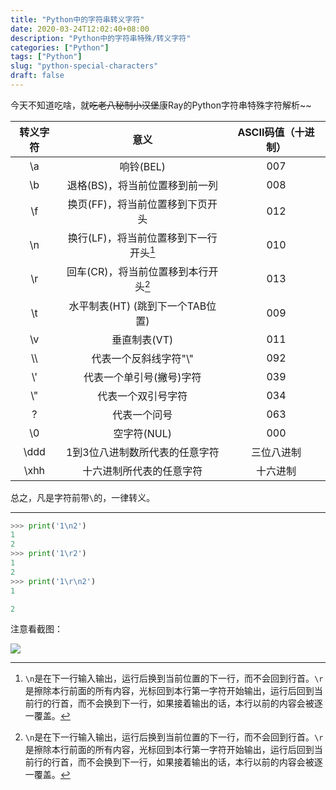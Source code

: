```yaml
---
title: "Python中的字符串转义字符"
date: 2020-03-24T12:02:40+08:00
description: "Python中的字符串特殊/转义字符"
categories: ["Python"]
tags: ["Python"]
slug: "python-special-characters"
draft: false
---
```


今天不知道吃啥，就~~吃老八秘制小汉堡~~康Ray的Python字符串特殊字符解析~~

| 转义字符 |                      意义                       | ASCII码值（十进制） |
| :------: | :---------------------------------------------: | :-----------------: |
|    \a    |                    响铃(BEL)                    |         007         |
|    \b    |         退格(BS)，将当前位置移到前一列          |         008         |
|    \f    |        换页(FF)，将当前位置移到下页开头         |         012         |
|    \n    |     换行(LF)，将当前位置移到下一行开头[^1]      |         010         |
|    \r    | 回车(CR)，将当前位置移到本行开头[^1] |         013         |
|    \t    |        水平制表(HT) (跳到下一个TAB位置)         |         009         |
|    \v    |                  垂直制表(VT)                   |         011         |
|   \\\    |             代表一个反斜线字符"\\"              |         092         |
|   \\'    |            代表一个单引号(撇号)字符             |         039         |
|   \\"    |               代表一个双引号字符                |         034         |
|    \?    |                  代表一个问号                   |         063         |
|    \0    |                   空字符(NUL)                   |         000         |
|   \ddd   |         1到3位八进制数所代表的任意字符          |     三位八进制      |
|   \xhh   |            十六进制所代表的任意字符             |      十六进制       |

总之，凡是字符前带`\`的，一律转义。

---

[^1]:`\n`是在下一行输入输出，运行后换到当前位置的下一行，而不会回到行首。`\r`是擦除本行前面的所有内容，光标回到本行第一字符开始输出，运行后回到当前行的行首，而不会换到下一行，如果接着输出的话，本行以前的内容会被逐一覆盖。

```python
>>> print('1\n2')
1
2
>>> print('1\r2')
1
2
>>> print('1\r\n2')
1

2
```

注意看截图：

![](https://gitee.com/RACD/cdn/raw/master/imgs/20200324143731.png)

